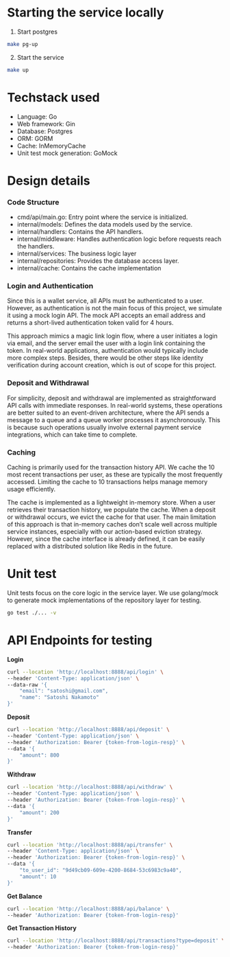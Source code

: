 # Starting the service locally
1. Start postgres
```bash
make pg-up
```
2. Start the service
```bash
make up
```

# Techstack used
- Language: Go
- Web framework: Gin
- Database: Postgres
- ORM: GORM
- Cache: InMemoryCache
- Unit test mock generation: GoMock

# Design details

### Code Structure
- cmd/api/main.go: Entry point where the service is initialized.
- internal/models: Defines the data models used by the service.
- internal/handlers: Contains the API handlers.
- internal/middleware: Handles authentication logic before requests reach the handlers.
- internal/services: The business logic layer
- internal/repositories: Provides the database access layer.
- internal/cache: Contains the cache implementation

### Login and Authentication

Since this is a wallet service, all APIs must be authenticated to a user. However, as authentication is not the main focus of this project, we simulate it using a mock login API. The mock API accepts an email address and returns a short-lived authentication token valid for 4 hours.

This approach mimics a magic link login flow, where a user initiates a login via email, and the server email the user with a login link containing the token. In real-world applications, authentication would typically include more complex steps. Besides, there would be other steps like identity verification during account creation, which is out of scope for this project.

### Deposit and Withdrawal
For simplicity, deposit and withdrawal are implemented as straightforward API calls with immediate responses. In real-world systems, these operations are better suited to an event-driven architecture, where the API sends a message to a queue and a queue worker processes it asynchronously. This is because such operations usually involve external payment service integrations, which can take time to complete.

### Caching
Caching is primarily used for the transaction history API. We cache the 10 most recent transactions per user, as these are typically the most frequently accessed. Limiting the cache to 10 transactions helps manage memory usage efficiently.

The cache is implemented as a lightweight in-memory store. When a user retrieves their transaction history, we populate the cache. When a deposit or withdrawal occurs, we evict the cache for that user. The main limitation of this approach is that in-memory caches don’t scale well across multiple service instances, especially with our action-based eviction strategy. However, since the cache interface is already defined, it can be easily replaced with a distributed solution like Redis in the future.



# Unit test
Unit tests focus on the core logic in the service layer. We use golang/mock to generate mock implementations of the repository layer for testing.
```bash
go test ./... -v
```

# API Endpoints for testing

**Login**
```bash
curl --location 'http://localhost:8888/api/login' \
--header 'Content-Type: application/json' \
--data-raw '{
    "email": "satoshi@gmail.com",
    "name": "Satoshi Nakamoto"
}'
```

**Deposit**
```bash
curl --location 'http://localhost:8888/api/deposit' \
--header 'Content-Type: application/json' \
--header 'Authorization: Bearer {token-from-login-resp}' \
--data '{
    "amount": 800
}'
```

**Withdraw**
```bash
curl --location 'http://localhost:8888/api/withdraw' \
--header 'Content-Type: application/json' \
--header 'Authorization: Bearer {token-from-login-resp}' \
--data '{
    "amount": 200
}'
```

**Transfer**
```bash
curl --location 'http://localhost:8888/api/transfer' \
--header 'Content-Type: application/json' \
--header 'Authorization: Bearer {token-from-login-resp}' \
--data '{
    "to_user_id": "9d49cb09-609e-4200-8684-53c6983c9a40",
    "amount": 10
}'
```

**Get Balance**
```bash
curl --location 'http://localhost:8888/api/balance' \
--header 'Authorization: Bearer {token-from-login-resp}'
```

**Get Transaction History**
```bash
curl --location 'http://localhost:8888/api/transactions?type=deposit' \
--header 'Authorization: Bearer {token-from-login-resp}'
```



